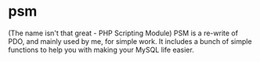 # psm
(The name isn't that great - PHP Scripting Module) PSM is a re-write of PDO, and mainly used by me, for simple work. It includes a bunch of simple functions to help you with making your MySQL life easier.
